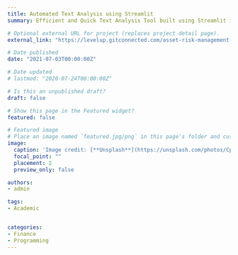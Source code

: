 ```yaml
---
title: Automated Text Analysis using Streamlit
summary: Efficient and Quick Text Analysis Tool built using Streamlit including Text Summarization, POS Tagging and Named Entity Recognition. 

# Optional external URL for project (replaces project detail page).
external_link: "https://levelup.gitconnected.com/asset-risk-management-strategy-maximum-drawdowns-9ce70c170946"

# Date published
date: "2021-07-03T00:00:00Z"

# Date updated
# lastmod: "2020-07-24T00:00:00Z"

# Is this an unpublished draft?
draft: false

# Show this page in the Featured widget?
featured: false

# Featured image
# Place an image named `featured.jpg/png` in this page's folder and customize its options here.
image:
  caption: 'Image credit: [**Unsplash**](https://unsplash.com/photos/CpkOjOcXdUY)'
  focal_point: ""
  placement: 2
  preview_only: false

authors:
- admin

tags:
- Academic


categories:
- Finance 
- Programming
---
```

